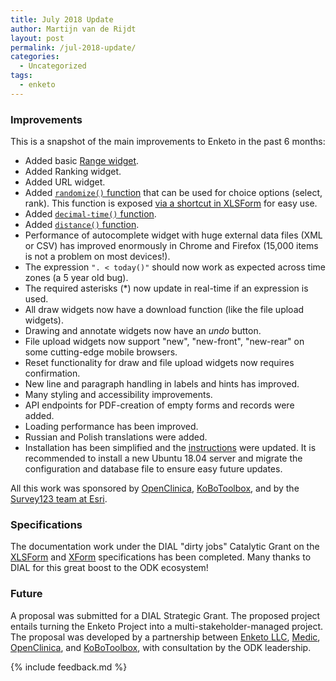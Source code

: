 ```yaml
---
title: July 2018 Update
author: Martijn van de Rijdt
layout: post
permalink: /jul-2018-update/
categories:
  - Uncategorized
tags:
  - enketo
---
```


### Improvements

This is a snapshot of the main improvements to Enketo in the past 6 months:

* Added basic [Range widget](http://xlsform.org/en/#range). 
* Added Ranking widget.
* Added URL widget.
* Added [`randomize()` function](https://docs.opendatakit.org/form-operators-functions/#randomize) that can be used for choice options (select, rank). This function is exposed [via a shortcut in XLSForm](http://xlsform.org/en/#randomize-choices) for easy use.
* Added [`decimal-time()` function](https://docs.opendatakit.org/form-operators-functions/#decimal-time).
* Added [`distance()` function](https://docs.opendatakit.org/form-operators-functions/#distance).
* Performance of autocomplete widget with huge external data files (XML or CSV) has improved enormously in Chrome and Firefox (15,000 items is not a problem on most devices!).
* The expression `". < today()"` should now work as expected across time zones (a 5 year old bug).
* The required asterisks (*) now update in real-time if an expression is used.
* All draw widgets now have a download function (like the file upload widgets).
* Drawing and annotate widgets now have an _undo_ button.
* File upload widgets now support "new", "new-front", "new-rear" on some cutting-edge mobile browsers.
* Reset functionality for draw and file upload widgets now requires confirmation.
* New line and paragraph handling in labels and hints has improved.
* Many styling and accessibility improvements.
* API endpoints for PDF-creation of empty forms and records were added. 
* Loading performance has been improved. 
* Russian and Polish translations were added.
* Installation has been simplified and the [instructions](https://blog.enketo.org/install-enketo-production-ubuntu/) were updated. It is recommended to install a new Ubuntu 18.04 server and migrate the configuration and database file to ensure easy future updates.

All this work was sponsored by [OpenClinica](https://www.openclinica.com/), [KoBoToolbox](http://kobotoolbox.org), and by the [Survey123 team at Esri](https://survey123.arcgis.com/). 

### Specifications

The documentation work under the DIAL "dirty jobs" Catalytic Grant on the [XLSForm](http://xlsform.org) and [XForm](https://opendatakit.github.io/xforms-spec/) specifications has been completed. Many thanks to DIAL for this great boost to the ODK ecosystem!

### Future

A proposal was submitted for a DIAL Strategic Grant. The proposed project entails turning the Enketo Project into a multi-stakeholder-managed project. The proposal was developed by a partnership between [Enketo LLC](https://www.linkedin.com/company/enketo-llc/), [Medic](https://medic.org/), [OpenClinica](https://www.openclinica.com/), and [KoBoToolbox](http://kobotoolbox.org), with consultation by the ODK leadership.


{% include feedback.md %}
